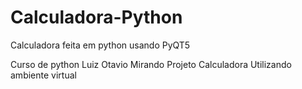# Calculadora-Python
Calculadora feita em python usando PyQT5

Curso de python Luiz Otavio Mirando 
Projeto Calculadora 
Utilizando ambiente virtual 
